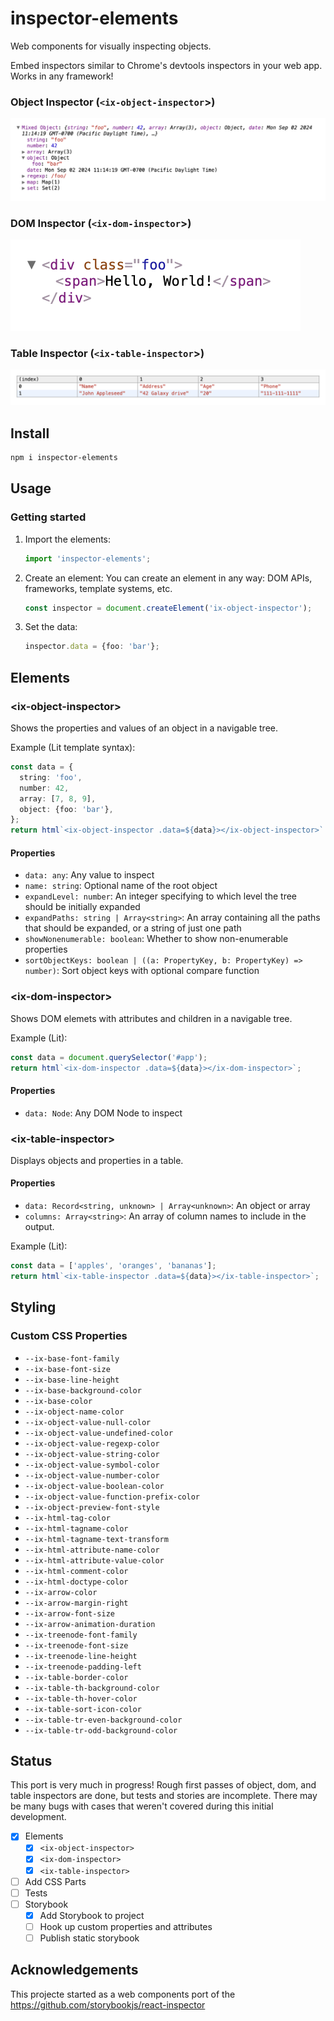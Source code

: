 # inspector-elements

Web components for visually inspecting objects.

Embed inspectors similar to Chrome's devtools inspectors in your web app. Works
in any framework!

### Object Inspector (`<ix-object-inspector`>)

![object inspector](/images/object-inspector.png)

### DOM Inspector (`<ix-dom-inspector`>)

![dom inspector](/images/dom-inspector.png)

### Table Inspector (`<ix-table-inspector`>)

![table inspector](/images/table-inspector.png)

## Install

```sh
npm i inspector-elements
```

## Usage

### Getting started

1. Import the elements:
    ```ts
    import 'inspector-elements';
    ```

2. Create an element:
    You can create an element in any way: DOM APIs, frameworks, template systems, etc.
    ```ts
    const inspector = document.createElement('ix-object-inspector');
    ```
3. Set the data:
    ```ts
    inspector.data = {foo: 'bar'};
    ```

## Elements

### &lt;ix-object-inspector>

Shows the properties and values of an object in a navigable tree.

Example (Lit template syntax):
```ts
const data = {
  string: 'foo',
  number: 42,
  array: [7, 8, 9],
  object: {foo: 'bar'},
};
return html`<ix-object-inspector .data=${data}></ix-object-inspector>`
```

#### Properties
- `data: any`: Any value to inspect
- `name: string`: Optional name of the root object
- `expandLevel: number`: An integer specifying to which level the tree should be initially expanded
- `expandPaths: string | Array<string>`: An array containing all the paths that should be expanded, or a string of just one path
- `showNonenumerable: boolean`: Whether to show non-enumerable properties
- `sortObjectKeys: boolean | ((a: PropertyKey, b: PropertyKey) => number)`: Sort object keys with optional compare function

### &lt;ix-dom-inspector>

Shows DOM elemets with attributes and children in a navigable tree.

Example (Lit):
```ts
const data = document.querySelector('#app');
return html`<ix-dom-inspector .data=${data}></ix-dom-inspector>`;
```

#### Properties
- `data: Node`: Any DOM Node to inspect

### &lt;ix-table-inspector>

Displays objects and properties in a table.

#### Properties
- `data: Record<string, unknown> | Array<unknown>`: An object or array
- `columns: Array<string>`: An array of column names to include in the output.

Example (Lit):
```ts
const data = ['apples', 'oranges', 'bananas'];
return html`<ix-table-inspector .data=${data}></ix-table-inspector>`;
```

## Styling

### Custom CSS Properties

- `--ix-base-font-family`
- `--ix-base-font-size`
- `--ix-base-line-height`
- `--ix-base-background-color`
- `--ix-base-color`
- `--ix-object-name-color`
- `--ix-object-value-null-color`
- `--ix-object-value-undefined-color`
- `--ix-object-value-regexp-color`
- `--ix-object-value-string-color`
- `--ix-object-value-symbol-color`
- `--ix-object-value-number-color`
- `--ix-object-value-boolean-color`
- `--ix-object-value-function-prefix-color`
- `--ix-object-preview-font-style`
- `--ix-html-tag-color`
- `--ix-html-tagname-color`
- `--ix-html-tagname-text-transform`
- `--ix-html-attribute-name-color`
- `--ix-html-attribute-value-color`
- `--ix-html-comment-color`
- `--ix-html-doctype-color`
- `--ix-arrow-color`
- `--ix-arrow-margin-right`
- `--ix-arrow-font-size`
- `--ix-arrow-animation-duration`
- `--ix-treenode-font-family`
- `--ix-treenode-font-size`
- `--ix-treenode-line-height`
- `--ix-treenode-padding-left`
- `--ix-table-border-color`
- `--ix-table-th-background-color`
- `--ix-table-th-hover-color`
- `--ix-table-sort-icon-color`
- `--ix-table-tr-even-background-color`
- `--ix-table-tr-odd-background-color`

## Status

This port is very much in progress! Rough first passes of object, dom, and table
inspectors are done, but tests and stories are incomplete. There may be many
bugs with cases that weren't covered during this initial development.

- [x] Elements
  - [x] `<ix-object-inspector>`
  - [x] `<ix-dom-inspector>`
  - [x] `<ix-table-inspector>`
- [ ] Add CSS Parts
- [ ] Tests
- [ ] Storybook
  - [x] Add Storybook to project
  - [ ] Hook up custom properties and attributes
  - [ ] Publish static storybook

## Acknowledgements

This projecte started as a web components port of the https://github.com/storybookjs/react-inspector
